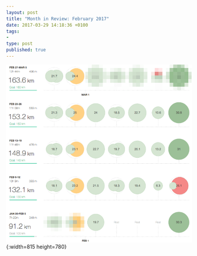 ```yaml
---
layout: post
title: "Month in Review: February 2017"
date: 2017-03-29 14:18:36 +0100
tags:
-
type: post
published: true
---
```


![Strava log: February](/assets/mir-feb-2017.png){:width=815 height=780}
